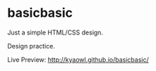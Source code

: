 # basicbasic
Just a simple HTML/CSS design.

Design practice. 

Live Preview: http://kyaowl.github.io/basicbasic/
